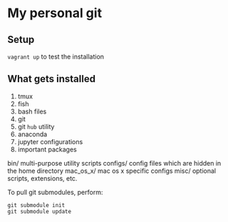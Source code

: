 # My personal git

## Setup 

`vagrant up` to test the installation

## What gets installed 

1. tmux
1. fish
1. bash files
1. git
1. git `hub` utility
1. anaconda
1. jupyter configurations
1. important packages



bin/
    multi-purpose utility scripts
configs/
    config files which are hidden in the home directory
mac_os_x/
    mac os x specific configs
misc/
    optional scripts, extensions, etc.

To pull git submodules, perform:

	git submodule init
	git submodule update
